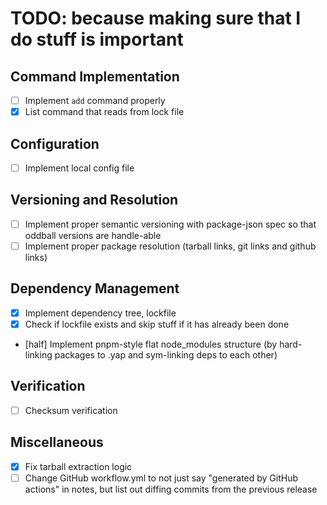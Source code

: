 # TODO: because making sure that I do stuff is important

## Command Implementation

- [ ]  Implement `add` command properly
- [x]  List command that reads from lock file

## Configuration

- [ ]  Implement local config file

## Versioning and Resolution

- [ ]  Implement proper semantic versioning with package-json spec so that oddball versions are handle-able
- [ ]  Implement proper package resolution (tarball links, git links and github links)

## Dependency Management

- [x]  Implement dependency tree, lockfile
- [x]  Check if lockfile exists and skip stuff if it has already been done
- [half]  Implement pnpm-style flat node_modules structure (by hard-linking packages to .yap and sym-linking deps to each other)

## Verification

- [ ]  Checksum verification

## Miscellaneous

- [x]  Fix tarball extraction logic
- [ ]  Change GitHub workflow.yml to not just say "generated by GitHub actions" in notes, but list out diffing commits from the previous release
